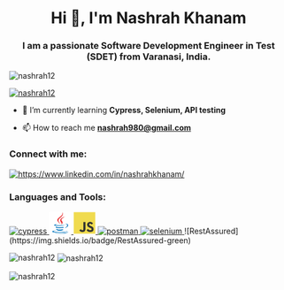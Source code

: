 <h1 align="center">Hi 👋, I'm Nashrah Khanam</h1>
<h3 align="center">I am a passionate Software Development Engineer in Test (SDET) from Varanasi, India.</h3>

<p align="left"> <img src="https://komarev.com/ghpvc/?username=nashrah12&label=Profile%20views&color=0e75b6&style=flat" alt="nashrah12" /> </p>

<p align="left"> <a href="https://github.com/ryo-ma/github-profile-trophy"><img src="https://github-profile-trophy.vercel.app/?username=nashrah12" alt="nashrah12" /></a> </p>

- 🌱 I’m currently learning **Cypress, Selenium, API testing**

- 📫 How to reach me **nashrah980@gmail.com**

<h3 align="left">Connect with me:</h3>
<p align="left">
<a href="https://linkedin.com/in/https://www.linkedin.com/in/nashrahkhanam/" target="blank"><img align="center" src="https://raw.githubusercontent.com/rahuldkjain/github-profile-readme-generator/master/src/images/icons/Social/linked-in-alt.svg" alt="https://www.linkedin.com/in/nashrahkhanam/" height="30" width="40" /></a>
</p>

<h3 align="left">Languages and Tools:</h3>
<p align="left"> <a href="https://www.cypress.io" target="_blank" rel="noreferrer"> <img src="https://raw.githubusercontent.com/simple-icons/simple-icons/6e46ec1fc23b60c8fd0d2f2ff46db82e16dbd75f/icons/cypress.svg" alt="cypress" width="40" height="40"/> </a> <a href="https://www.java.com" target="_blank" rel="noreferrer"> <img src="https://raw.githubusercontent.com/devicons/devicon/master/icons/java/java-original.svg" alt="java" width="40" height="40"/> </a> <a href="https://developer.mozilla.org/en-US/docs/Web/JavaScript" target="_blank" rel="noreferrer"> <img src="https://raw.githubusercontent.com/devicons/devicon/master/icons/javascript/javascript-original.svg" alt="javascript" width="40" height="40"/> </a> <a href="https://postman.com" target="_blank" rel="noreferrer"> <img src="https://www.vectorlogo.zone/logos/getpostman/getpostman-icon.svg" alt="postman" width="40" height="40"/> </a> <a href="https://www.selenium.dev" target="_blank" rel="noreferrer"> <img src="https://raw.githubusercontent.com/detain/svg-logos/780f25886640cef088af994181646db2f6b1a3f8/svg/selenium-logo.svg" alt="selenium" width="40" height="40"/> </a>
![RestAssured](https://img.shields.io/badge/RestAssured-green)</p>

<p><img align="left" src="https://github-readme-stats.vercel.app/api/top-langs?username=nashrah12&show_icons=true&locale=en&layout=compact" alt="nashrah12" /></p>

<p>&nbsp;<img align="center" src="https://github-readme-stats.vercel.app/api?username=nashrah12&show_icons=true&locale=en" alt="nashrah12" /></p>

<p><img align="center" src="https://github-readme-streak-stats.herokuapp.com/?user=nashrah12&" alt="nashrah12" /></p>
